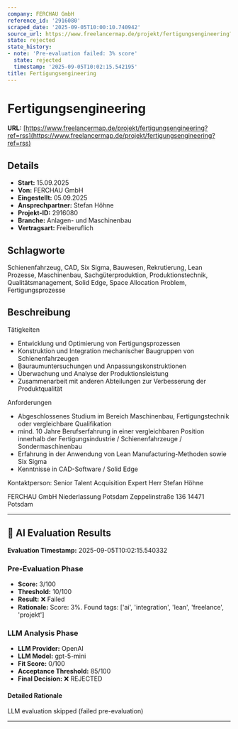 ```yaml
---
company: FERCHAU GmbH
reference_id: '2916080'
scraped_date: '2025-09-05T10:00:10.740942'
source_url: https://www.freelancermap.de/projekt/fertigungsengineering?ref=rss
state: rejected
state_history:
- note: 'Pre-evaluation failed: 3% score'
  state: rejected
  timestamp: '2025-09-05T10:02:15.542195'
title: Fertigungsengineering
---
```



# Fertigungsengineering
**URL:** [https://www.freelancermap.de/projekt/fertigungsengineering?ref=rss](https://www.freelancermap.de/projekt/fertigungsengineering?ref=rss)
## Details
- **Start:** 15.09.2025
- **Von:** FERCHAU GmbH
- **Eingestellt:** 05.09.2025
- **Ansprechpartner:** Stefan Höhne
- **Projekt-ID:** 2916080
- **Branche:** Anlagen- und Maschinenbau
- **Vertragsart:** Freiberuflich

## Schlagworte
Schienenfahrzeug, CAD, Six Sigma, Bauwesen, Rekrutierung, Lean Prozesse, Maschinenbau, Sachgüterproduktion, Produktionstechnik, Qualitätsmanagement, Solid Edge, Space Allocation Problem, Fertigungsprozesse

## Beschreibung
Tätigkeiten
* Entwicklung und Optimierung von Fertigungsprozessen
* Konstruktion und Integration mechanischer Baugruppen von Schienenfahrzeugen
* Bauraumuntersuchungen und Anpassungskonstruktionen
* Überwachung und Analyse der Produktionsleistung
* Zusammenarbeit mit anderen Abteilungen zur Verbesserung der Produktqualität

Anforderungen
* Abgeschlossenes Studium im Bereich Maschinenbau, Fertigungstechnik oder vergleichbare Qualifikation
* mind. 10 Jahre Berufserfahrung in einer vergleichbaren Position innerhalb der Fertigungsindustrie / Schienenfahrzeuge / Sondermaschinenbau
* Erfahrung in der Anwendung von Lean Manufacturing-Methoden sowie Six Sigma
* Kenntnisse in CAD-Software / Solid Edge

Kontaktperson: Senior Talent Acquisition Expert Herr Stefan Höhne

FERCHAU GmbH
Niederlassung Potsdam
Zeppelinstraße 136
14471 Potsdam

---

## 🤖 AI Evaluation Results

**Evaluation Timestamp:** 2025-09-05T10:02:15.540332

### Pre-Evaluation Phase
- **Score:** 3/100
- **Threshold:** 10/100
- **Result:** ❌ Failed
- **Rationale:** Score: 3%. Found tags: ['ai', 'integration', 'lean', 'freelance', 'projekt']

### LLM Analysis Phase
- **LLM Provider:** OpenAI
- **LLM Model:** gpt-5-mini
- **Fit Score:** 0/100
- **Acceptance Threshold:** 85/100
- **Final Decision:** ❌ REJECTED

#### Detailed Rationale
LLM evaluation skipped (failed pre-evaluation)

---
